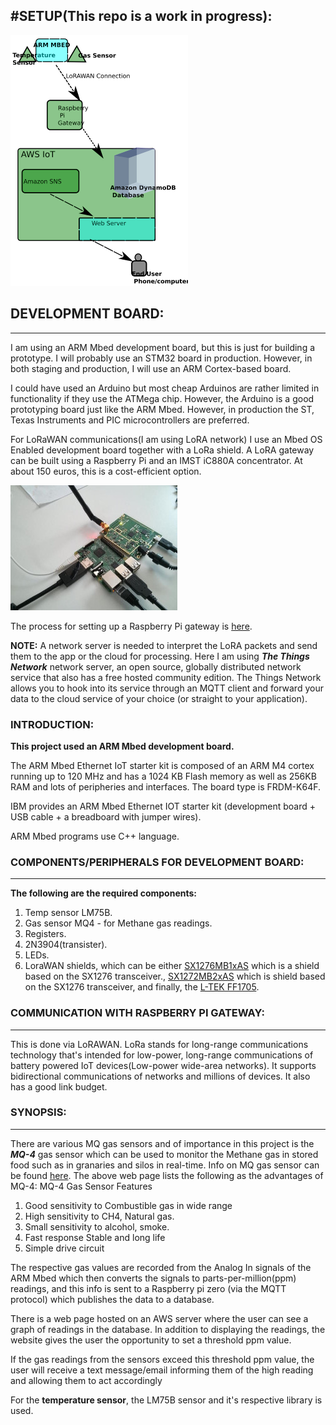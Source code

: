 #SETUP(This repo is a work in progress):
---
![Network Setup](./images/sensor_microcontroller_network.png)


## DEVELOPMENT BOARD:
---

I am using an ARM Mbed development board, but this is just for building a prototype. I will probably use an STM32 board in production. However, in both staging and production, I will use an ARM Cortex-based board.

I could have used an Arduino but most cheap Arduinos are rather limited in functionality if they use the ATMega chip. However, the Arduino is a good prototyping board just like the ARM Mbed.
However, in production the ST, Texas Instruments and PIC microcontrollers are preferred.

For LoRaWAN communications(I am using LoRA network) I use an Mbed OS Enabled development board together with a LoRa shield.
A LoRA gateway can be built using a Raspberry Pi and an IMST iC880A concentrator. At about 150 euros, this is a cost-efficient option.

![LoRA Gateway](./images/lora5.jpg)

The process for setting up a Raspberry Pi gateway is [here](https://github.com/ttn-zh/ic880a-gateway/wiki).

__NOTE:__ A network server is needed to interpret the LoRA packets and send them to the app or the cloud for processing. Here I am using ___The Things Network___ network server, an open source, globally distributed network service that also has a free hosted community edition.
The Things Network allows you to hook into its service through an MQTT client and forward your data to the cloud service of your choice (or straight to your application).

### __INTRODUCTION:__

__This project used an ARM Mbed development board.__

The ARM Mbed Ethernet IoT starter kit is composed of an ARM M4 cortex running up to 120 MHz and has a 1024 KB Flash memory as well as 256KB RAM and lots of peripheries and interfaces.
The board type is FRDM-K64F.

IBM provides an ARM Mbed Ethernet IOT starter kit (development board + USB cable + a breadboard with jumper wires).

ARM Mbed programs use C++ language.

### COMPONENTS/PERIPHERALS FOR DEVELOPMENT BOARD:
---

__The following are the required components:__


1. Temp sensor LM75B.
2. Gas sensor MQ4 - for Methane gas readings.
3. Registers.
4. 2N3904(transister).
5. LEDs. 
6. LoraWAN shields, which can be either [SX1276MB1xAS](https://developer.mbed.org/components/SX1276MB1xAS/) which is a shield based on the SX1276 transceiver., [SX1272MB2xAS](https://developer.mbed.org/components/SX1272MB2xAS/) which is shield based on the SX1276 transceiver, and finally, the [L-TEK FF1705](https://developer.mbed.org/components/L-TEK-FF1705/).

### COMMUNICATION WITH RASPBERRY PI GATEWAY:
---
This is done via LoRAWAN.
LoRa stands for long-range communications technology that's intended for low-power, long-range communications of battery powered IoT devices(Low-power wide-area networks). It supports bidirectional communications of networks and millions of devices.
It also has a good link budget.


### SYNOPSIS:
---

There are various MQ gas sensors and of importance in this project is the ___MQ-4___ gas sensor which can be used to monitor the Methane gas in stored food such as in granaries and silos in real-time. 
Info on MQ gas sensor can be found [here](https://components101.com/sensors/mq-4-methane-gas-sensor-pinout-datasheet).
The above web page lists the following as the advantages of MQ-4:
MQ-4 Gas Sensor Features

1.    Good sensitivity to Combustible gas in wide range
2.    High sensitivity to CH4, Natural gas.
3.    Small sensitivity to alcohol, smoke.
4.    Fast response Stable and long life
5.    Simple drive circuit


The respective gas values are recorded from the Analog In signals of the ARM Mbed which then converts the signals to parts-per-million(ppm) readings, and this info is sent to a Raspberry pi zero (via the MQTT protocol) which publishes the data to a database. 

There is a web page hosted on an AWS server where the user can see a graph of readings in the database. In addition to displaying the readings, the website gives the user the opportunity to set a threshold ppm value.

If the gas readings from the sensors exceed this threshold ppm value, the user will receive a text message/email informing them of the high reading and allowing them to act accordingly

For the __temperature sensor__, the LM75B sensor and it's respective library is used.


